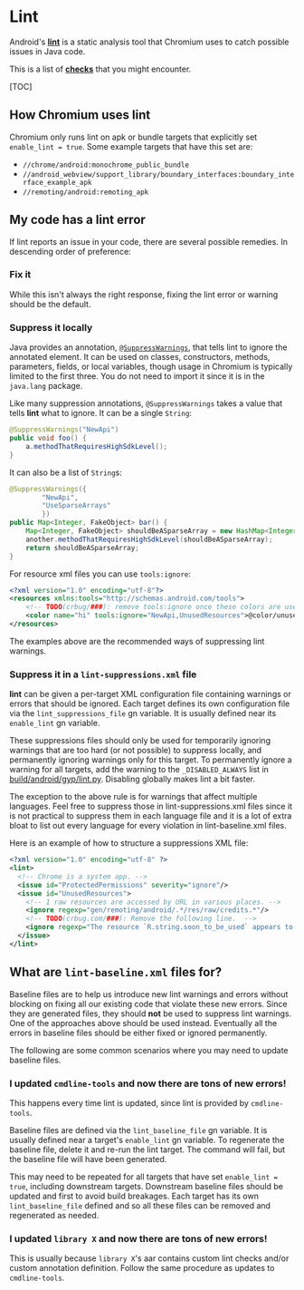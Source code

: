 # Lint

Android's [**lint**](https://developer.android.com/tools/help/lint.html) is a
static analysis tool that Chromium uses to catch possible issues in Java code.

This is a list of [**checks**](http://tools.android.com/tips/lint-checks) that
you might encounter.

[TOC]

## How Chromium uses lint

Chromium only runs lint on apk or bundle targets that explicitly set
`enable_lint = true`. Some example targets that have this set are:

 - `//chrome/android:monochrome_public_bundle`
 - `//android_webview/support_library/boundary_interfaces:boundary_interface_example_apk`
 - `//remoting/android:remoting_apk`

## My code has a lint error

If lint reports an issue in your code, there are several possible remedies.
In descending order of preference:

### Fix it

While this isn't always the right response, fixing the lint error or warning
should be the default.

### Suppress it locally

Java provides an annotation,
[`@SuppressWarnings`](https://developer.android.com/reference/java/lang/SuppressWarnings),
that tells lint to ignore the annotated element. It can be used on classes,
constructors, methods, parameters, fields, or local variables, though usage in
Chromium is typically limited to the first three. You do not need to import it
since it is in the `java.lang` package.

Like many suppression annotations, `@SuppressWarnings` takes a value that tells
**lint** what to ignore. It can be a single `String`:

```java
@SuppressWarnings("NewApi")
public void foo() {
    a.methodThatRequiresHighSdkLevel();
}
```

It can also be a list of `String`s:

```java
@SuppressWarnings({
        "NewApi",
        "UseSparseArrays"
        })
public Map<Integer, FakeObject> bar() {
    Map<Integer, FakeObject> shouldBeASparseArray = new HashMap<Integer, FakeObject>();
    another.methodThatRequiresHighSdkLevel(shouldBeASparseArray);
    return shouldBeASparseArray;
}
```

For resource xml files you can use `tools:ignore`:

```xml
<?xml version="1.0" encoding="utf-8"?>
<resources xmlns:tools="http://schemas.android.com/tools">
    <!-- TODO(crbug/###): remove tools:ignore once these colors are used -->
    <color name="hi" tools:ignore="NewApi,UnusedResources">@color/unused</color>
</resources>
```

The examples above are the recommended ways of suppressing lint warnings.

### Suppress it in a `lint-suppressions.xml` file

**lint** can be given a per-target XML configuration file containing warnings or
errors that should be ignored. Each target defines its own configuration file
via the `lint_suppressions_file` gn variable. It is usually defined near its
`enable_lint` gn variable.

These suppressions files should only be used for temporarily ignoring warnings
that are too hard (or not possible) to suppress locally, and permanently
ignoring warnings only for this target. To permanently ignore a warning for all
targets, add the warning to the `_DISABLED_ALWAYS` list in
[build/android/gyp/lint.py](https://source.chromium.org/chromium/chromium/src/+/main:build/android/gyp/lint.py).
Disabling globally makes lint a bit faster.

The exception to the above rule is for warnings that affect multiple languages.
Feel free to suppress those in lint-suppressions.xml files since it is not
practical to suppress them in each language file and it is a lot of extra bloat
to list out every language for every violation in lint-baseline.xml files.

Here is an example of how to structure a suppressions XML file:

```xml
<?xml version="1.0" encoding="utf-8" ?>
<lint>
  <!-- Chrome is a system app. -->
  <issue id="ProtectedPermissions" severity="ignore"/>
  <issue id="UnusedResources">
    <!-- 1 raw resources are accessed by URL in various places. -->
    <ignore regexp="gen/remoting/android/.*/res/raw/credits.*"/>
    <!-- TODO(crbug.com/###): Remove the following line.  -->
    <ignore regexp="The resource `R.string.soon_to_be_used` appears to be unused"/>
  </issue>
</lint>
```

## What are `lint-baseline.xml` files for?

Baseline files are to help us introduce new lint warnings and errors without
blocking on fixing all our existing code that violate these new errors. Since
they are generated files, they should **not** be used to suppress lint warnings.
One of the approaches above should be used instead. Eventually all the errors in
baseline files should be either fixed or ignored permanently.

The following are some common scenarios where you may need to update baseline
files.

### I updated `cmdline-tools` and now there are tons of new errors!

This happens every time lint is updated, since lint is provided by
`cmdline-tools`.

Baseline files are defined via the `lint_baseline_file` gn variable. It is
usually defined near a target's `enable_lint` gn variable. To regenerate the
baseline file, delete it and re-run the lint target. The command will fail, but
the baseline file will have been generated.

This may need to be repeated for all targets that have set `enable_lint = true`,
including downstream targets. Downstream baseline files should be updated and
first to avoid build breakages. Each target has its own `lint_baseline_file`
defined and so all these files can be removed and regenerated as needed.

### I updated `library X` and now there are tons of new errors!

This is usually because `library X`'s aar contains custom lint checks and/or
custom annotation definition. Follow the same procedure as updates to
`cmdline-tools`.
